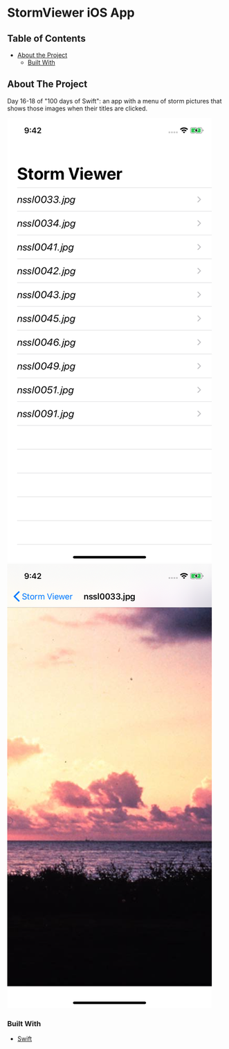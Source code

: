 
# StormViewer iOS App

<!-- TABLE OF CONTENTS -->
## Table of Contents

* [About the Project](#about-the-project)
  * [Built With](#built-with)



<!-- ABOUT THE PROJECT -->
## About The Project

Day 16-18 of "100 days of Swift": an app with a menu of storm pictures that shows those images when their titles are clicked. 

[![Example 1][product-screenshot1]]()
[![Example 2][product-screenshot2]]()

### Built With

* [Swift](https://swift.org/documentation)




<!-- MARKDOWN LINKS & IMAGES -->
[product-screenshot1]: images/ex1.png
[product-screenshot2]: images/ex2.png
[product-screenshot3]: images/ex3.png
